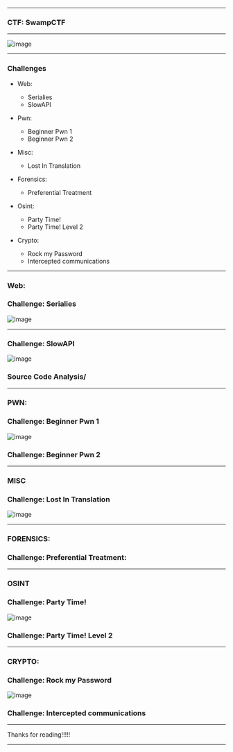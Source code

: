 * * *
### CTF: **SwampCTF**
* * *

![image](https://github.com/user-attachments/assets/e85ba37f-462c-4762-9886-468bf675e5ea)


--------------------------------

### Challenges

- Web:
  - Serialies
  - SlowAPI 

- Pwn:
  - Beginner Pwn 1
  - Beginner Pwn 2

- Misc:
  - Lost In Translation 
    
- Forensics:
  - Preferential Treatment

- Osint:
  - Party Time! 
  - Party Time! Level 2 

- Crypto:
  - Rock my Password 
  - Intercepted communications
  
--------------------------------
   
### Web:

### Challenge: Serialies
![image](https://github.com/user-attachments/assets/64b27c27-c8b1-4d4a-8e72-2859105706a7)




--------------------------------


### Challenge: SlowAPI 

![image](https://github.com/user-attachments/assets/620d23c3-b40a-4a43-a1f0-7d7bd4b8b1e1)

### Source Code Analysis/


      
--------------------------------


### PWN:

### Challenge: Beginner Pwn 1

![image](https://github.com/user-attachments/assets/2716cfd9-3f76-4a09-a9af-ff31c1c309fc)

### Challenge: Beginner Pwn 2


--------------------------------

### MISC

### Challenge: Lost In Translation

![image](https://github.com/user-attachments/assets/fdae0086-7084-4336-8691-f3a0e10d63f2)



  
--------------------------------

### FORENSICS:

### Challenge: Preferential Treatment:



--------------------------------


### OSINT      

### Challenge: Party Time! 

![image](https://github.com/user-attachments/assets/91a1e5d3-9522-4c9e-a693-447c53295b2b)


### Challenge: Party Time! Level 2


--------------------------------

### CRYPTO:

### Challenge: Rock my Password 

![image](https://github.com/user-attachments/assets/7407df79-4ad6-4107-bebe-d4286b70a1c9)

### Challenge: Intercepted communications




--------------------------------

Thanks for reading!!!!!

* * *

